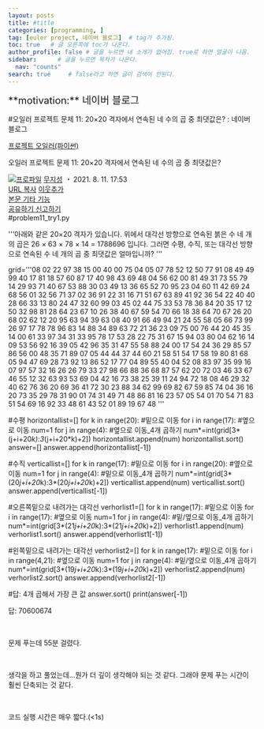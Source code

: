 ```yaml
---
layout: posts
title: #title
categories: [programming, ]
tag: [euler project, 네이버 블로그]  # tag가 추가됨.
toc: true   # 글 오른쪽에 toc가 나온다.
author_profile: false # 글을 누르면 내 소개가 없어짐. true로 하면 얼굴이 나옴.
sidebar:      # 글을 누르면 목차가 나온다.
  nav: "counts" 
search: true     # false라고 하면 글이 검색이 안된다.
---
```


<div class="notice--info" markdown="1" style='font-size: 20px'>
**motivation:** 네이버 블로그 
</div>



#오일러 프로젝트 문제 11: 20×20 격자에서 연속된 네 수의 곱 중 최댓값은? : 네이버 블로그
<div class="wrap_rabbit pcol2 _param(1) _postViewArea222465897817" id="post-view222465897817">
<!-- Rabbit HTML --><div class="se-viewer se-theme-default" lang="ko-KR">
<!-- SE_DOC_HEADER_START -->
<div class="se-component se-documentTitle se-l-default" id="SE-00c6f284-20e0-4757-8391-05d4bc270353">
<div class="se-component-content">
<div class="se-section se-section-documentTitle se-l-default se-section-align-left">
<!-- -->
<div class="blog2_series">
<a class="pcol2" href="/PostList.naver?blogId=wys000112&amp;categoryNo=10&amp;from=postList" onclick="nclk_v2(this,'pst.category','','');">프로젝트 오일러(파이썬)</a>
</div>
<div class="pcol1">
<!-- -->
<div class="se-module se-module-text se-title-text">
<p class="se-text-paragraph se-text-paragraph-align-" id="SE-7ea11e72-1fc0-48e5-b3a5-18be10cae4d9" style=""><span class="se-fs- se-ff-" id="SE-fb48fc71-a3a5-43bf-89d6-cf69dabfd6bc" style=""><!-- -->오일러 프로젝트 문제 11: <!-- --></span><span class="se-fs-fs32 se-ff-nanumgothic" id="SE-6cf332bc-93f9-4a43-a549-061de93b6fc1" style=""><!-- -->20×20 격자에서 연속된 네 수의 곱 중 최댓값은?<!-- --></span></p> </div>
<!-- -->
</div>
<div class="blog2_container">
<span class="writer">
<span class="area_profile"><a class="link" href="https://blog.naver.com/wys000112" onclick="nclk_v2(this,'pst.profile','','');" target="_top"><img alt="프로파일" class="img" src="https://blogpfthumb-phinf.pstatic.net/MjAyMjA1MjVfMTA0/MDAxNjUzNDcxMTU4NTkw.MKx5XZzKhkVnSwLw5O1NM-J45hdDNIrADB_V9VVQBOAg.OkL09v5VWJCO9xIBu4VTEzVASngUXGDvkf4D_exCZsEg.PNG.wys000112/%EB%AC%B4%EC%A7%80%EC%84%B1.png/%25EB%25AC%25B4%25EC%25A7%2580%25EC%2584%25B1.png?type=s1"/></a></span>
<span class="nick"><a class="link pcol2" href="https://blog.naver.com/wys000112" onclick="nclk_v2(this,'pst.username','','');" target="_top">무지성</a></span>
</span>
<i class="dot"> ・ </i>
<span class="se_publishDate pcol2">2021. 8. 11. 17:53</span>
</div>
<div class="blog2_post_function">
<a class="url pcol2 _setClipboard _returnFalse _se3copybtn _transPosition" href="#" id="copyBtn_222465897817" style="cursor:pointer;" title="https://blog.naver.com/wys000112/222465897817">URL 복사</a>
<a class="btn_buddy btn_addbuddy pcol2 _buddy_popup_btn _returnFalse" href="#" onclick="nclk_v2(this,'pst.addnei','','');"><i class="ico"></i> 이웃추가<i class="aline"></i></a>
<div class="overflow_menu">
<a area-expanded="false" area-haspopup="true" class="btn_overflow_menu _open_overflowmenu pcol2 _param(222465897817) _returnFalse" href="#" role="button"><span class="blind">본문 기타 기능</span></a>
<div area-hidden="true" class="lyr_overflow_menu" id="overflowmenu-222465897817">
<a class="naver-splugin btn_splugin share _title_share" data-canonical-url="https://blog.naver.com/wys000112/222465897817" data-likecontentsid="wys000112_222465897817" data-likeserviceid="BLOG" data-logdomain="https://proxy.blog.naver.com/spi/v1/api/shareLog" data-me-display="off" data-oninitialize="splugin_oninitialize(1);" data-option="{baseElement:'_title_spiButton', layerPosition:'outside-bottom', align:'right', marginLeft:0, marginTop:4}" data-style="unity" data-url="https://blog.naver.com/wys000112/222465897817" href="#" id="_title_spiButton" onclick="return false;">
                   공유하기
                <span class="ico_share _title_share_icon"></span>
</a>
<a class="_report _param(https://srp2.naver.com/report?svc=BLG&amp;exit=close&amp;ctype=AA01&amp;cwriterenc=Jlh%2FjrBGFWIAvdjJyCnrKa2MJjZk1p2ZMPTTCbn95Lg%3D&amp;ctitle=%EC%98%A4%EC%9D%BC%EB%9F%AC%20%ED%94%84%EB%A1%9C%EC%A0%9D%ED%8A%B8%20%EB%AC%B8%EC%A0%9C%2011%3A%2020%C3%9720%20%EA%B2%A9%EC%9E%90%EC%97%90%EC%84%9C%20%EC%97%B0%EC%86%8D%EB%90%9C%20%EB%84%A4%20%EC%88%98%EC%9D%98%20%EA%B3%B1%20%EC%A4%91%20%EC%B5%9C%EB%8C%93%EA%B0%92%EC%9D%80%3F&amp;cwriter=wys0*****&amp;dark=disable&amp;memtype=Y&amp;env=pc&amp;cnickname=wys0*****&amp;vsvc=BLG&amp;cid=wys000112%40%4051896191%40%40mylog%40%40222465897817) _returnFalse" href="#">신고하기<span class="ico_report"></span></a>
</div>
</div>
<input alt="url" class="copyTargetUrl" style="display:none;" title="URL 복사" type="text" value="https://blog.naver.com/wys000112/222465897817"/>
</div>
<!-- -->
</div>
</div>
</div>
<!-- B2C 상품 -->
<!-- _BLOG_CONTENTS_HEADER_TAIL -->
<!-- SE_DOC_HEADER_END -->
<div class="se-main-container">
<div class="se-component se-code se-l-code_stripe" id="SE-295bd471-5e12-495d-8374-bec69ab4c609">
<div class="se-component-content">
<div class="se-section se-section-code se-l-code_stripe">
<div class="se-module se-module-code se-fs-fs13">
<div class="se-code-source">
<div class="__se_code_view language-javascript">#problem11_try1.py

'''아래와 같은 20×20 격자가 있습니다.
위에서 대각선 방향으로 연속된 붉은 수 네 개의 곱은 
26 × 63 × 78 × 14 = 1788696 입니다.
그러면 수평, 수직, 또는 대각선 방향으로 연속된 수 네 개의 곱 중 최댓값은 얼마입니까?
'''

grid='''08 02 22 97 38 15 00 40 00 75 04 05 07 78 52 12 50 77 91 08
49 49 99 40 17 81 18 57 60 87 17 40 98 43 69 48 04 56 62 00
81 49 31 73 55 79 14 29 93 71 40 67 53 88 30 03 49 13 36 65
52 70 95 23 04 60 11 42 69 24 68 56 01 32 56 71 37 02 36 91
22 31 16 71 51 67 63 89 41 92 36 54 22 40 40 28 66 33 13 80
24 47 32 60 99 03 45 02 44 75 33 53 78 36 84 20 35 17 12 50
32 98 81 28 64 23 67 10 26 38 40 67 59 54 70 66 18 38 64 70
67 26 20 68 02 62 12 20 95 63 94 39 63 08 40 91 66 49 94 21
24 55 58 05 66 73 99 26 97 17 78 78 96 83 14 88 34 89 63 72
21 36 23 09 75 00 76 44 20 45 35 14 00 61 33 97 34 31 33 95
78 17 53 28 22 75 31 67 15 94 03 80 04 62 16 14 09 53 56 92
16 39 05 42 96 35 31 47 55 58 88 24 00 17 54 24 36 29 85 57
86 56 00 48 35 71 89 07 05 44 44 37 44 60 21 58 51 54 17 58
19 80 81 68 05 94 47 69 28 73 92 13 86 52 17 77 04 89 55 40
04 52 08 83 97 35 99 16 07 97 57 32 16 26 26 79 33 27 98 66
88 36 68 87 57 62 20 72 03 46 33 67 46 55 12 32 63 93 53 69
04 42 16 73 38 25 39 11 24 94 72 18 08 46 29 32 40 62 76 36
20 69 36 41 72 30 23 88 34 62 99 69 82 67 59 85 74 04 36 16
20 73 35 29 78 31 90 01 74 31 49 71 48 86 81 16 23 57 05 54
01 70 54 71 83 51 54 69 16 92 33 48 61 43 52 01 89 19 67 48
'''

#수평
horizontallist=[]
for k in range(20): #밑으로 이동
    for i in range(17): #옆으로 이동
        num=1
        for j in range(4): #옆으로 이동_4개 곱하기
            num*=int(grid[3*(j+i+20*k):3*(j+i+20*k)+2])
        horizontallist.append(num)
horizontallist.sort()
answer=[]
answer.append(horizontallist[-1])

#수직
verticallist=[]
for k in range(17): #밑으로 이동
    for i in range(20): #옆으로 이동
        num=1
        for j in range(4): #밑으로 이동_4개 곱하기
            num*=int(grid[3*(20*j+i+20*k):3*(20*j+i+20*k)+2])
        verticallist.append(num)
verticallist.sort()
answer.append(verticallist[-1])

#오른쪽밑으로 내려가는 대각선
verhorlist1=[]
for k in range(17): #밑으로 이동
    for i in range(17): #옆으로 이동
        num=1
        for j in range(4): #밑/옆으로 이동_4개 곱하기
            num*=int(grid[3*(21*j+i+20*k):3*(21*j+i+20*k)+2])
        verhorlist1.append(num)
verhorlist1.sort()
answer.append(verhorlist1[-1])

#왼쪽밑으로 내려가는 대각선
verhorlist2=[]
for k in range(17): #밑으로 이동
    for i in range(4,21): #옆으로 이동
        num=1
        for j in range(4): #밑/옆으로 이동_4개 곱하기
            num*=int(grid[3*(19*j+i+20*k):3*(19*j+i+20*k)+2])
        verhorlist2.append(num)
verhorlist2.sort()
answer.append(verhorlist2[-1])

#답: 4개 곱해서 가장 큰 값
answer.sort()
print(answer[-1])</div>
</div>
</div>
</div>
</div>
<script class="__se_module_data" data-module='{"type":"v2_code", "id" : "SE-295bd471-5e12-495d-8374-bec69ab4c609"}' type="text/data"></script>
</div> <div class="se-component se-text se-l-default" id="SE-6ea06ed6-fa33-4617-905e-c10699e2aeb3">
<div class="se-component-content">
<div class="se-section se-section-text se-l-default">
<div class="se-module se-module-text">
<!-- SE-TEXT { --><p class="se-text-paragraph se-text-paragraph-align-" id="SE-38bebbf2-5cf2-4763-8bba-c0738aea1104" style=""><span class="se-fs- se-ff-" id="SE-0e8a0b6c-1f5d-4c26-8d3b-f22a478b97d1" style="">답: 70600674</span></p><!-- } SE-TEXT --><!-- SE-TEXT { --><p class="se-text-paragraph se-text-paragraph-align-" id="SE-b23174f9-7cb0-465c-83a6-36da4518be0f" style=""><span class="se-fs- se-ff-" id="SE-54f03218-ef71-498c-bf92-a27863471de9" style="">​</span></p><!-- } SE-TEXT --><!-- SE-TEXT { --><p class="se-text-paragraph se-text-paragraph-align-" id="SE-e69a2222-1322-4ac0-b3bc-6a708893887d" style=""><span class="se-fs- se-ff-" id="SE-e8b791b3-4fa0-43a6-9458-ec475edb730e" style="">문제 푸는데 55분 걸렸다.</span></p><!-- } SE-TEXT --><!-- SE-TEXT { --><p class="se-text-paragraph se-text-paragraph-align-" id="SE-4ee9c959-df52-4edf-bb4d-0a865f925d57" style=""><span class="se-fs- se-ff-" id="SE-39eaf19e-6ac7-49e5-8292-62f9dad3c827" style="">​</span></p><!-- } SE-TEXT --><!-- SE-TEXT { --><p class="se-text-paragraph se-text-paragraph-align-" id="SE-65d5be8c-15c4-4b8a-8082-08a9dd9294df" style=""><span class="se-fs- se-ff-" id="SE-fcebd765-9c9f-471d-a0eb-40d672a7c87f" style="">생각을 하고 풀었는데...뭔가 더 깊이 생각해야 되는 것 같다. 그래야 문제 푸는 시간이 훨씬 단축되는 것 같다.</span></p><!-- } SE-TEXT --><!-- SE-TEXT { --><p class="se-text-paragraph se-text-paragraph-align-" id="SE-edab7b46-0c40-4f2e-83c4-70964047d28a" style=""><span class="se-fs- se-ff-" id="SE-d2f7962a-81f2-45fe-a677-524eacd3e6aa" style="">​</span></p><!-- } SE-TEXT --><!-- SE-TEXT { --><p class="se-text-paragraph se-text-paragraph-align-" id="SE-002fb9f4-2f42-4aee-9568-bd58072fb8fb" style=""><span class="se-fs- se-ff-" id="SE-ced7668f-b996-4d4a-9fcb-a1f64d32553f" style="">코드 실행 시간은 매우 짧다.(&lt;1s)</span></p><!-- } SE-TEXT -->
</div>
</div>
</div>
</div> </div>
</div>
</div>
